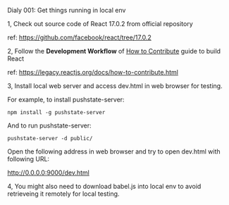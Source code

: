 Dialy 001: Get things running in local env

1, Check out source code of React 17.0.2 from official repository

   ref: <https://github.com/facebook/react/tree/17.0.2>

2, Follow the **Development Workflow** of [How to Contribute](https://legacy.reactjs.org/docs/how-to-contribute.html) guide to build React

   ref: <https://legacy.reactjs.org/docs/how-to-contribute.html>

3, Install local web server and access dev.html in web browser for testing.

   For example, to install pushstate-server:

   `npm install -g pushstate-server`

   And to run pushstate-server:

   `pushstate-server -d public/`

   Open the following address in web browser and try to open dev.html with following URL:

   http://0.0.0.0:9000/dev.html

4, You might also need to download babel.js into local env to avoid retrieveing it remotely for local testing.



